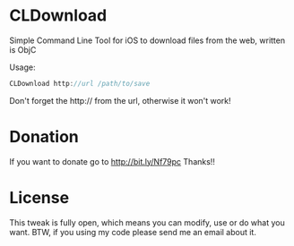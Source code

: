 CLDownload
==========

Simple Command Line Tool for iOS to download files from the web, written is ObjC

Usage:
```objective-c
CLDownload http://url /path/to/save
```
Don't forget the http:// from the url, otherwise it won't work!

Donation
========
If you want to donate go to http://bit.ly/Nf79pc
Thanks!!

License
=======
This tweak is fully open, which means you can modify, use or do what you want. 
BTW, if you using my code please send me an email about it.